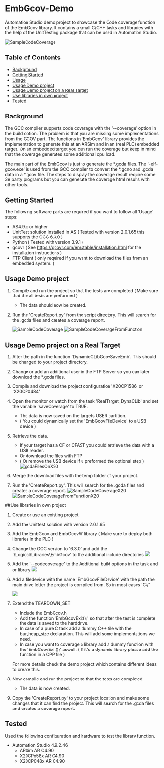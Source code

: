 # EmbGcov-Demo
Automation Studio demo project to showcase the Code coverage function of the EmbGcov library.
It contains a small C/C++ tasks and libraries with the help of the UnitTesting package that can be used in Automation Studio.

![SampleCodeCoverage](Doc/UnitTestWithCodeCoverageLogicalView.jpg)

<!-- TABLE OF CONTENTS -->
## Table of Contents

* [Background](#Background)
* [Getting Started](#getting-started)
* [Usage](#Usage)
* [Usage Demo project](#usage-Demo-project)
* [Usage Demo project on a Real Target](#Usage-Demo-project-on-a-Real-Target)
* [Use libraries in own project](#Use-libraries-in-own-project)
* [Tested](#Tested)


## Background
The GCC compiler supports code coverage with the '--coverage' option in the build option. The problem is that you are missing some implementations from the GCOV part. The functions in 'EmbGcov' library provides the implementation to generate this at an ARSim and in an (real PLC) embedded target. On an embedded target you can run the coverage but keep in mind that the coverage generates some additional cpu load. 

The main part of the EmbGcov is just to generate the *.gcda files. The '-elf-gcov.exe' is used from the GCC compiler to convert the *.gcno and .gcda data in a *.gcov file. The steps to display the coverage result require some 3e party programs but you can generate the coverage html results with other tools.


## Getting Started
The following software parts are required if you want to follow all 'Usage' steps:
- AS4.9.x or higher 
- UnitTest solution installed in AS ( Tested with version 2.0.1.65 this supports the GCC 6.3.0 )
- Python  ( Tested with version 3.9.1 )
- gcovr   ( See https://gcovr.com/en/stable/installation.html for the installation instructions )
- FTP Client ( only required if you want to download the files from an embedded system. )

## Usage Demo project
1. Compile and run the project so that the tests are completed ( Make sure that the all tests are preformed )
	- The data should now be created.

2. Run the 'CreateReport.py' from the script directory. This will search for the .gcda files and creates a coverage report. 

	![SampleCodeCoverage](Doc/SampleCoverage.jpg)
	![SampleCodeCoverageFromFunction](Doc/SampleCoverageFunction.jpg)

## Usage Demo project on a Real Target
1. Alter the path in the function 'DynamicCLibGcovSaveEmb'. This should be changed to your project directory. 
2. Change or add an additional user in the FTP Server so you can later download the *.gcda files.
3. Compile and download the project configuration 'X20CP1586' or 'X20CP0484'
4. Open the monitor or watch from the task 'RealTarget_DynaCLib' and set the variable 'saveCoverage' to TRUE. 
	- The data is now saved on the targets USER partition. 
	- ( You could dynamically set the 'EmbGcovFileDevice' to a USB device )
5. Retrieve the data.
	- If your target has a CF or CFAST you could retrieve the data with a USB reader.
	- Or download the files with FTP
	- ( Or remove the USB device if u preformed the optional step )
	![gcdaFilesOnX20](Doc/gcdaFilesOnX20.jpg)
6. Merge the download files with the temp folder of your project.

7. Run the 'CreateReport.py'. This will search for the .gcda files and creates a coverage report. 
	![SampleCodeCoverageX20](Doc/SampleCoverageX20.jpg)
	![SampleCodeCoverageFromFunctionX20](Doc/SampleCoverageFunctionX20.jpg)
	
##Use libraries in own project
1. Create or use an existing project
2. Add the Unittest solution with version 2.0.1.65 
3. Add the EmbGcov and EmbGcovW library ( Make sure to deploy both libraries in the PLC )
4. Change the GCC version to '6.3.0' and add the '\Logical\Libraries\EmbGcov\' to the additional include directories
	![](Doc/CompilerAndAdditionIncludeDirs.jpg)
5. Add the '--codecoverage' to the Additional build options in the task and or library
	![](Doc/AddCoverageToTask.jpg)
6. Add a filedevice with the name 'EmbGcovFileDevice' with the path the main drive letter the project is compiled from. So in most cases 'C:/'

	![](Doc/AddFileDevice.jpg)
7. Extend the TEARDOWN_SET 
	- Include the EmbGcov.h 
	- Add the function 'EmbGcovExit();' so that after the test is complete the data is saved to the harddrive. 
	- In case of a pure C task add a dummy C++ file with the bur_heap_size declaration. This will add some implementations we need. 
	- In case you want to coverage a library add a dummy function with the 'EmbGcovExit();' aswell. ( If it's a dynamic library please add the function in a CPP file ) 
	
	For more details check the demo project which contains different ideas to create this. 
	
8. Now compile and run the project so that the tests are completed
	- The data is now created. 
9. Copy the 'CreateReport.py' to your project location and make some changes that it can find the project. This will search for the .gcda files and creates a coverage report. 


## Tested
Used the following configuration and hardware to test the library function.

- Automation Studio 4.9.2.46 
	- ARSim 		AR C4.90 
	- X20CPx58x		AR C4.90
	- X20CP048x		AR C4.90
